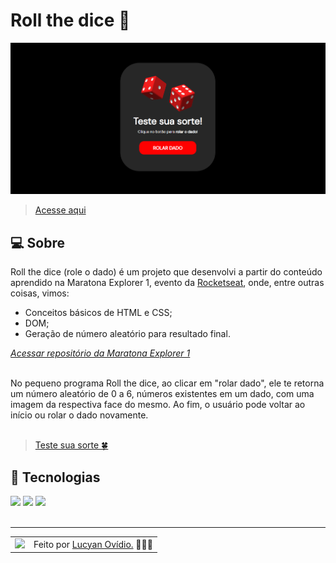 # Roll the dice 🎲

![Imagem do projeto](./assets/resultado.png)
> <a href="https:/lucyanovidio.github.io/roll-the-dice">Acesse aqui</a>

## 💻 Sobre

Roll the dice (role o dado) é um projeto que desenvolvi a partir do conteúdo aprendido na Maratona Explorer 1, evento da <a href="https://rocketseat.com.br">Rocketseat</a>,
onde, entre outras coisas, vimos:
+ Conceitos básicos de HTML e CSS;
+ DOM;
+ Geração de número aleatório para resultado final.

*<a href="https://github.com/lucyanovidio/maratonas-explorer-rocketseat/tree/main/maratona-explorer-1">Acessar repositório da Maratona Explorer 1</a>*

<br>
No pequeno programa Roll the dice, ao clicar em "rolar dado", ele te retorna um número aleatório de 0 a 6, números existentes em um dado, com uma imagem da respectiva face do mesmo.
Ao fim, o usuário pode voltar ao início ou rolar o dado novamente.
<br><br>

> <a href="https:/lucyanovidio.github.io/roll-the-dice">Teste sua sorte 🍀</a>

## 🧠 Tecnologias

<div>
    <img src="https://img.shields.io/badge/HTML5-E34F26?style=for-the-badge&logo=html5&logoColor=white" />
    <img src="https://img.shields.io/badge/CSS3-1572B6?style=for-the-badge&logo=css3&logoColor=white" />
    <img src="https://img.shields.io/badge/JavaScript-F7DF1E?style=for-the-badge&logo=javascript&logoColor=black" />
</div>
<br>

---

<table>
  <tr>
    <td>
      <img src="https://github.com/lucyanovidio.png" width="100px" />
    </td>
    <td>
      Feito por <a href="https://github.com/lucyanovidio">Lucyan Ovídio.</a> 🙋🏿‍♂️
    </td>
  </tr>
</table>
